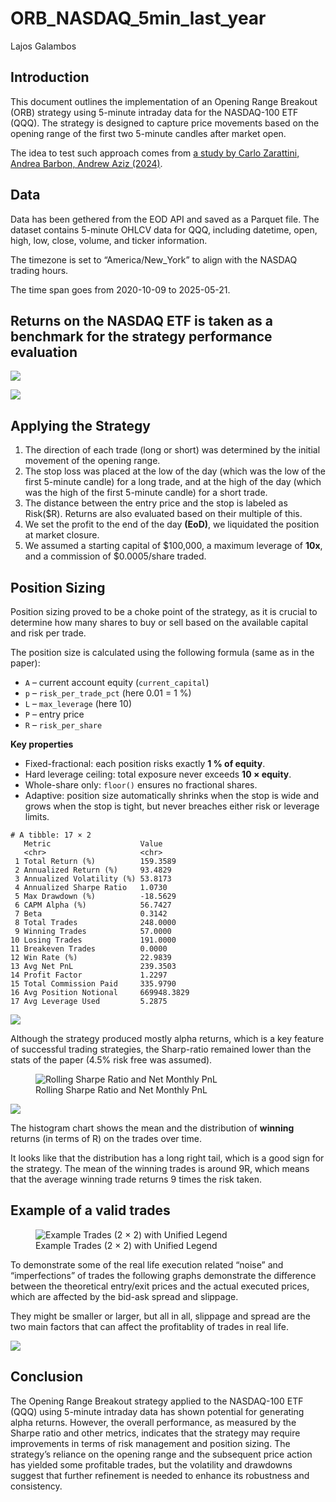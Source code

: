 # ORB_NASDAQ_5min_last_year
Lajos Galambos

## Introduction

This document outlines the implementation of an Opening Range Breakout
(ORB) strategy using 5-minute intraday data for the NASDAQ-100 ETF
(QQQ). The strategy is designed to capture price movements based on the
opening range of the first two 5-minute candles after market open.

The idea to test such approach comes from [a study by Carlo Zarattini,
Andrea Barbon, Andrew Aziz
(2024)](https://papers.ssrn.com/sol3/papers.cfm?abstract_id=4729284).

## Data

Data has been gethered from the EOD API and saved as a Parquet file. The
dataset contains 5-minute OHLCV data for QQQ, including datetime, open,
high, low, close, volume, and ticker information.

The timezone is set to “America/New_York” to align with the NASDAQ
trading hours.

The time span goes from 2020-10-09 to 2025-05-21.

## Returns on the NASDAQ ETF is taken as a benchmark for the strategy performance evaluation

![](ORB_attempt1_last_year.markdown_strict_files/figure-markdown_strict/unnamed-chunk-4-1.png)

![](ORB_attempt1_last_year.markdown_strict_files/figure-markdown_strict/unnamed-chunk-4-2.png)

## Applying the Strategy

1.  The direction of each trade (long or short) was determined by the
    initial movement of the opening range.
2.  The stop loss was placed at the low of the day (which was the low of
    the first 5-minute candle) for a long trade, and at the high of the
    day (which was the high of the first 5-minute candle) for a short
    trade.
3.  The distance between the entry price and the stop is labeled as
    Risk($R). Returns are also evaluated based on their multiple of
    this.
4.  We set the profit to the end of the day **(EoD)**, we liquidated the
    position at market closure.
5.  We assumed a starting capital of $100,000, a maximum leverage of
    **10x**, and a commission of $0.0005/share traded.

## Position Sizing

Position sizing proved to be a choke point of the strategy, as it is
crucial to determine how many shares to buy or sell based on the
available capital and risk per trade.

The position size is calculated using the following formula (same as in
the paper):

-   `A` – current account equity (`current_capital`)  
-   `p` – `risk_per_trade_pct` (here 0.01 = 1 %)  
-   `L` – `max_leverage` (here 10)  
-   `P` – entry price  
-   `R` – `risk_per_share`

**Key properties**

-   Fixed-fractional: each position risks exactly **1 % of equity**.  
-   Hard leverage ceiling: total exposure never exceeds **10 ×
    equity**.  
-   Whole-share only: `floor()` ensures no fractional shares.  
-   Adaptive: position size automatically shrinks when the stop is wide
    and grows when the stop is tight, but never breaches either risk or
    leverage limits.

<!-- -->

    # A tibble: 17 × 2
       Metric                    Value      
       <chr>                     <chr>      
     1 Total Return (%)          159.3589   
     2 Annualized Return (%)     93.4829    
     3 Annualized Volatility (%) 53.8173    
     4 Annualized Sharpe Ratio   1.0730     
     5 Max Drawdown (%)          -18.5629   
     6 CAPM Alpha (%)            56.7427    
     7 Beta                      0.3142     
     8 Total Trades              248.0000   
     9 Winning Trades            57.0000    
    10 Losing Trades             191.0000   
    11 Breakeven Trades          0.0000     
    12 Win Rate (%)              22.9839    
    13 Avg Net PnL               239.3503   
    14 Profit Factor             1.2297     
    15 Total Commission Paid     335.9790   
    16 Avg Position Notional     669948.3829
    17 Avg Leverage Used         5.2875     

![](ORB_attempt1_last_year.markdown_strict_files/figure-markdown_strict/unnamed-chunk-8-1.png)

Although the strategy produced mostly alpha returns, which is a key
feature of successful trading strategies, the Sharp-ratio remained lower
than the stats of the paper (4.5% risk free was assumed).

<figure>
<img
src="ORB_attempt1_last_year.markdown_strict_files/figure-markdown_strict/unnamed-chunk-9-1.png"
alt="Rolling Sharpe Ratio and Net Monthly PnL" />
<figcaption aria-hidden="true">Rolling Sharpe Ratio and Net Monthly
PnL</figcaption>
</figure>

![](ORB_attempt1_last_year.markdown_strict_files/figure-markdown_strict/unnamed-chunk-12-1.png)

The histogram chart shows the mean and the distribution of **winning**
returns (in terms of R) on the trades over time.

It looks like that the distribution has a long right tail, which is a
good sign for the strategy. The mean of the winning trades is around 9R,
which means that the average winning trade returns 9 times the risk
taken.

## Example of a valid trades

<figure>
<img
src="ORB_attempt1_last_year.markdown_strict_files/figure-markdown_strict/unnamed-chunk-13-1.png"
alt="Example Trades (2 × 2) with Unified Legend" />
<figcaption aria-hidden="true">Example Trades (2 × 2) with Unified
Legend</figcaption>
</figure>

To demonstrate some of the real life execution related “noise” and
“imperfections” of trades the following graphs demonstrate the
difference between the theoretical entry/exit prices and the actual
executed prices, which are affected by the bid-ask spread and slippage.

They might be smaller or larger, but all in all, slippage and spread are
the two main factors that can affect the profitablity of trades in real
life.

![](ORB_attempt1_last_year.markdown_strict_files/figure-markdown_strict/unnamed-chunk-14-1.png)

## Conclusion

The Opening Range Breakout strategy applied to the NASDAQ-100 ETF (QQQ)
using 5-minute intraday data has shown potential for generating alpha
returns. However, the overall performance, as measured by the Sharpe
ratio and other metrics, indicates that the strategy may require
improvements in terms of risk management and position sizing. The
strategy’s reliance on the opening range and the subsequent price action
has yielded some profitable trades, but the volatility and drawdowns
suggest that further refinement is needed to enhance its robustness and
consistency.
